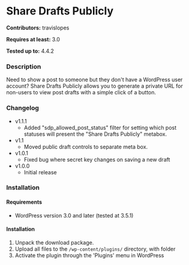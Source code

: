 # Share Drafts Publicly
**Contributors:** travislopes

**Requires at least:** 3.0

**Tested up to:** 4.4.2

### Description
Need to show a post to someone but they don't have a WordPress user account? Share Drafts Publicly allows you to generate a private URL for non-users to view post drafts with a simple click of a button.

### Changelog
* v1.1.1
	* Added "sdp_allowed_post_status" filter for setting which post statuses will present the "Share Drafts Publicly" metabox.
* v1.1
	* Moved public draft controls to separate meta box.
* v1.0.1
	* Fixed bug where secret key changes on saving a new draft
* v1.0.0
	* Initial release

### Installation
#### Requirements
* WordPress version 3.0 and later (tested at 3.5.1)

#### Installation
1. Unpack the download package.
1. Upload all files to the `/wp-content/plugins/` directory, with folder
1. Activate the plugin through the 'Plugins' menu in WordPress
